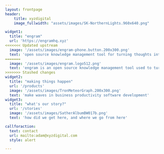 ```yaml
---
layout: frontpage
header:
    title: xyzdigital
    image_fullwidth: "assets/images/SK-NorthernLights.960x640.png"

widget1:
  title: "engram"
  url: 'https://engramhq.xyz'
<<<<<<< Updated upstream
  image: '/assets/images/engram-phone.button.200x300.png'
  text: 'open source knowledge management tool for turning thoughts into enterprise'
=======
  image: '/assets/images/engram.logo512.png'
  text: 'engram is an open source knowledge management tool used to turn thoughts into actions'
>>>>>>> Stashed changes
widget2:
  title: "making things happen"
  url: '/products'
  image: '/assets/images/TronMeteorGraph.200x300.png'
  text: 'make waves in business productivity software development'
widget3:
  title: "what's our story?"
  url: '/stories'
  image: '/assets/images/SatherAlbumBW017b.png'
  text: 'how did we get here, and where we go from here'

callforaction:
  text: contact
  url: mailto:adam@xyzdigital.com
  style: alert

---
```

